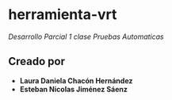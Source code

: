 # herramienta-vrt

_Desarrollo Parcial 1 clase Pruebas Automaticas_

## Creado por

* **Laura Daniela Chacón Hernández**
* **Esteban Nicolas Jiménez Sáenz**

